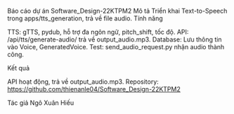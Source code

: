 Báo cáo dự án Software_Design-22KTPM2
Mô tả
Triển khai Text-to-Speech trong apps/tts_generation, trả về file audio.
Tính năng

TTS: gTTS, pydub, hỗ trợ đa ngôn ngữ, pitch_shift, tốc độ.
API: /api/tts/generate-audio/ trả về output_audio.mp3.
Database: Lưu thông tin vào Voice, GeneratedVoice.
Test: send_audio_request.py nhận audio thành công.

Kết quả

API hoạt động, trả về output_audio.mp3.
Repository: https://github.com/thienanle04/Software_Design-22KTPM2

Tác giả
Ngô Xuân Hiếu

